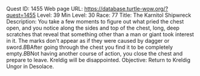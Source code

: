 Quest ID: 1455
Web page URL: https://database.turtle-wow.org/?quest=1455
Level: 39
Min Level: 30
Race: 77
Title: The Karnitol Shipwreck
Description: You take a few moments to figure out what pried the chest open, and you notice along the sides and top of the chest, long, deep scratches that reveal that something other than a man or giant took interest in it. The marks don't appear as if they were caused by dagger or sword.$B$BAfter going through the chest you find it to be completely empty.$B$BNot having another course of action, you close the chest and prepare to leave. Kreldig will be disappointed.
Objective: Return to Kreldig Ungor in Desolace.
